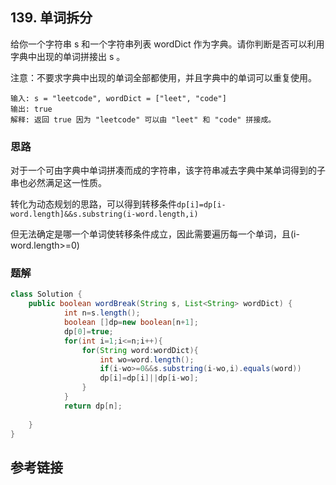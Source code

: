 ## 139. 单词拆分
 给你一个字符串 s 和一个字符串列表 wordDict 作为字典。请你判断是否可以利用字典中出现的单词拼接出 s 。

注意：不要求字典中出现的单词全部都使用，并且字典中的单词可以重复使用。

```
输入: s = "leetcode", wordDict = ["leet", "code"]
输出: true
解释: 返回 true 因为 "leetcode" 可以由 "leet" 和 "code" 拼接成。
```

### 思路
对于一个可由字典中单词拼凑而成的字符串，该字符串减去字典中某单词得到的子串也必然满足这一性质。

转化为动态规划的思路，可以得到转移条件`dp[i]=dp[i-word.length]&&s.substring(i-word.length,i)`

但无法确定是哪一个单词使转移条件成立，因此需要遍历每一个单词，且(i-word.length>=0)
### 题解
```java
class Solution {
    public boolean wordBreak(String s, List<String> wordDict) {
            int n=s.length();
            boolean []dp=new boolean[n+1];
            dp[0]=true;
            for(int i=1;i<=n;i++){
                for(String word:wordDict){
                    int wo=word.length();
                    if(i-wo>=0&&s.substring(i-wo,i).equals(word))
                    dp[i]=dp[i]||dp[i-wo];
                }
            }
            return dp[n];
            
    }
}
```
## 参考链接
